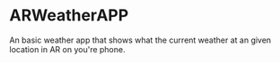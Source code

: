 # ARWeatherAPP
An basic weather app that shows what the current weather at an given location in AR on you're phone.
